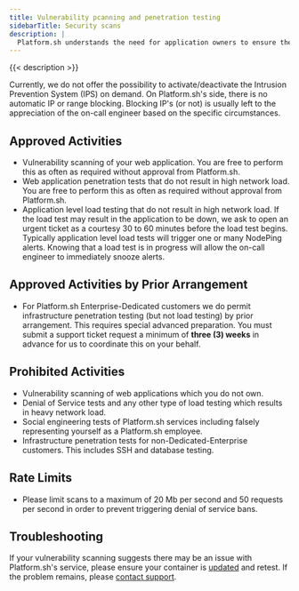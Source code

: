 ```yaml
---
title: Vulnerability pcanning and penetration testing
sidebarTitle: Security scans
description: |
  Platform.sh understands the need for application owners to ensure the integrity, and standards compliance, of their applications. Because there could be adverse impacts to other clients which would violate our terms of service, we only permit certain types of tests.
---
```


{{< description >}}

Currently, we do not offer the possibility to activate/deactivate the Intrusion Prevention System (IPS) on demand.
On Platform.sh's side, there is no automatic IP or range blocking. Blocking IP's (or not) is usually left to the appreciation of the on-call engineer based on the specific circumstances.

## Approved Activities

* Vulnerability scanning of your web application. You are free to perform this as often as required without approval from Platform.sh.
* Web application penetration tests that do not result in high network load.  You are free to perform this as often as required without approval from Platform.sh.
* Application level load testing that do not result in high network load. If the load test may result in the application to be down, we ask to open an urgent ticket as a courtesy 30 to 60 minutes before the load test begins. Typically application level load tests will trigger one or many NodePing alerts. Knowing that a load test is in progress will allow the on-call engineer to immediately snooze alerts.

## Approved Activities by Prior Arrangement

* For Platform.sh Enterprise-Dedicated customers we do permit infrastructure penetration testing (but not load testing) by prior arrangement.  This requires special advanced preparation. You must submit a support ticket request a minimum of **three (3) weeks** in advance for us to coordinate this on your behalf.

## Prohibited Activities

* Vulnerability scanning of web applications which you do not own.
* Denial of Service tests and any other type of load testing which results in heavy network load.
* Social engineering tests of Platform.sh services including falsely representing yourself as a Platform.sh employee.
* Infrastructure penetration tests for non-Dedicated-Enterprise customers. This includes SSH and database testing.

## Rate Limits

* Please limit scans to a maximum of 20 Mb per second and 50 requests per second in order to prevent triggering denial of service bans.

## Troubleshooting

If your vulnerability scanning suggests there may be an issue with Platform.sh's service, please ensure your container is [updated](/security/updates.md) and retest. If the problem remains, please [contact support](/overview/get-support.md).
